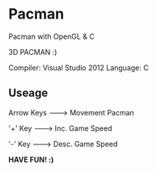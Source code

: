 Pacman
======

Pacman with OpenGL &amp; C

3D PACMAN :)

Compiler: Visual Studio 2012
Language: C

Useage
------

Arrow Keys    --->    Movement Pacman

'+' Key       --->    Inc. Game Speed

'-' Key       --->    Desc. Game Speed


**HAVE FUN! :)**
